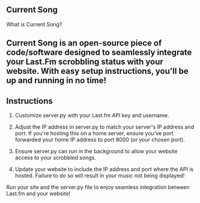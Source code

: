 ## Current Song

What is Current Song?

Current Song is an open-source piece of code/software designed to seamlessly integrate your Last.Fm scrobbling status with your website. With easy setup instructions, you'll be up and running in no time!
---
## Instructions

1. Customize server.py with your Last.fm API key and username.

2. Adjust the IP address in server.py to match your server's IP address and port. If you're hosting this on a home server, ensure you've port forwarded your home IP address to port 8000 (or your chosen port).

3. Ensure server.py can run in the background to allow your website access to your scrobbled songs.

4. Update your website to include the IP address and port where the API is hosted. Failure to do so will result in your music not being displayed!

Run your site and the server.py file to enjoy seamless integration between Last.fm and your website!
